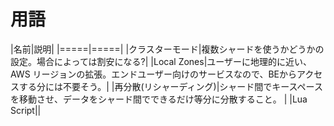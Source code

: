# 用語

|名前|説明|
|=====|=====|
|クラスターモード|複数シャードを使うかどうかの設定。場合によっては割安になる?|
|Local Zones|ユーザーに地理的に近い、AWS リージョンの拡張。エンドユーザー向けのサービスなので、BEからアクセスする分には不要そう。|
|再分散(リシャーディング)|シャード間でキースペースを移動させ、データをシャード間でできるだけ等分に分散すること。 |
|Lua Script||